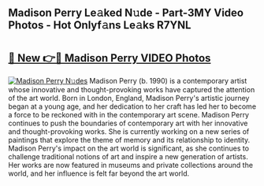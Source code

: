 ## Madison Perry Le𝚊ked N𝚞de - Part-3MY Video Photos - Hot Onlyf𝚊ns Le𝚊ks R7YNL

# <h2><a href="http://ab67335.deff.icu/?id=Madison+Perry">🔗 New 👉🔴 Madison Perry VIDEO Photos</a></h2>

[![Madison Perry N𝚞des](https://i.imgur.com/rIISA9y.gif)](http://ab67335.deff.icu/?id=Madison+Perry)
Madison Perry (b. 1990) is a contemporary artist whose innovative and thought-provoking works have captured the attention of the art world. Born in London, England, Madison Perry's artistic journey began at a young age, and her dedication to her craft has led her to become a force to be reckoned with in the contemporary art scene. Madison Perry continues to push the boundaries of contemporary art with her innovative and thought-provoking works. She is currently working on a new series of paintings that explore the theme of memory and its relationship to identity. Madison Perry's impact on the art world is significant, as she continues to challenge traditional notions of art and inspire a new generation of artists. Her works are now featured in museums and private collections around the world, and her influence is felt far beyond the art world.
